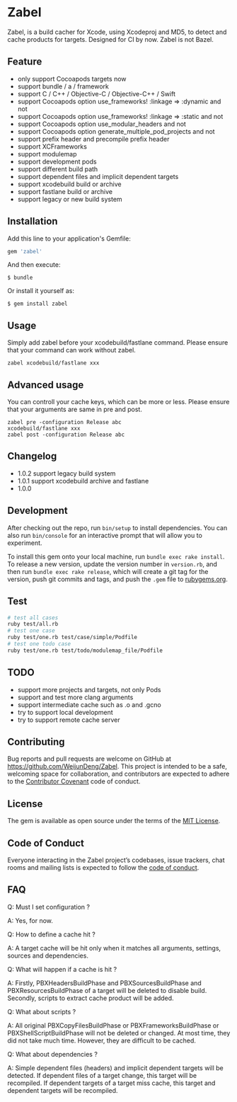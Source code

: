 # Zabel

Zabel, is a build cacher for Xcode, using Xcodeproj and MD5, to detect and cache products for targets. Designed for CI by now. Zabel is not Bazel. 

## Feature

- only support Cocoapods targets now
- support bundle / a / framework
- support C / C++ / Objective-C / Objective-C++ / Swift
- support Cocoapods option use_frameworks! :linkage => :dynamic and not
- support Cocoapods option use_frameworks! :linkage => :static and not
- support Cocoapods option use_modular_headers and not
- support Cocoapods option generate_multiple_pod_projects and not
- support prefix header and precompile prefix header
- support XCFrameworks
- support modulemap
- support development pods
- support different build path
- support dependent files and implicit dependent targets
- support xcodebuild build or archive
- support fastlane build or archive
- support legacy or new build system

## Installation

Add this line to your application's Gemfile:

```ruby
gem 'zabel'
```

And then execute:

    $ bundle

Or install it yourself as:

    $ gem install zabel

## Usage

Simply add zabel before your xcodebuild/fastlane command. Please ensure that your command can work without zabel.

```
zabel xcodebuild/fastlane xxx 
```

## Advanced usage

You can controll your cache keys, which can be more or less. Please ensure that your arguments are same in pre and post.

```
zabel pre -configuration Release abc
xcodebuild/fastlane xxx
zabel post -configuration Release abc
```

## Changelog

- 1.0.2 support legacy build system
- 1.0.1 support xcodebuild archive and fastlane
- 1.0.0

## Development

After checking out the repo, run `bin/setup` to install dependencies. You can also run `bin/console` for an interactive prompt that will allow you to experiment.

To install this gem onto your local machine, run `bundle exec rake install`. To release a new version, update the version number in `version.rb`, and then run `bundle exec rake release`, which will create a git tag for the version, push git commits and tags, and push the `.gem` file to [rubygems.org](https://rubygems.org).

## Test

```bash
# test all cases
ruby test/all.rb
# test one case
ruby test/one.rb test/case/simple/Podfile
# test one todo case
ruby test/one.rb test/todo/modulemap_file/Podfile
```

## TODO

- support more projects and targets, not only Pods
- support and test more clang arguments
- support intermediate cache such as .o and .gcno
- try to support local development
- try to support remote cache server

## Contributing

Bug reports and pull requests are welcome on GitHub at https://github.com/WeijunDeng/Zabel. This project is intended to be a safe, welcoming space for collaboration, and contributors are expected to adhere to the [Contributor Covenant](http://contributor-covenant.org) code of conduct.

## License

The gem is available as open source under the terms of the [MIT License](https://opensource.org/licenses/MIT).

## Code of Conduct

Everyone interacting in the Zabel project’s codebases, issue trackers, chat rooms and mailing lists is expected to follow the [code of conduct](https://github.com/WeijunDeng/Zabel/blob/master/CODE_OF_CONDUCT.md).

## FAQ

Q: Must I set configuration ?

A: Yes, for now.

Q: How to define a cache hit ?

A: A target cache will be hit only when it matches all arguments, settings, sources and dependencies.

Q: What will happen if a cache is hit ?

A: Firstly, PBXHeadersBuildPhase and PBXSourcesBuildPhase and PBXResourcesBuildPhase of a target will be deleted to disable build. Secondly, scripts to extract cache product will be added.

Q: What about scripts ?

A: All original PBXCopyFilesBuildPhase or PBXFrameworksBuildPhase or PBXShellScriptBuildPhase will not be deleted or changed. At most time, they did not take much time. However, they are difficult to be cached.

Q: What about dependencies ?

A: Simple dependent files (headers) and implicit dependent targets will be detected. If dependent files of a target change, this target will be recompiled. If dependent targets of a target miss cache, this target and dependent targets will be recompiled. 


